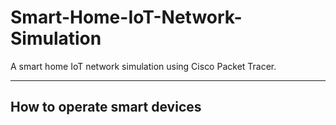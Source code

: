 # Smart-Home-IoT-Network-Simulation
A smart home IoT network simulation using Cisco Packet Tracer.
***************************
## How to operate smart devices
